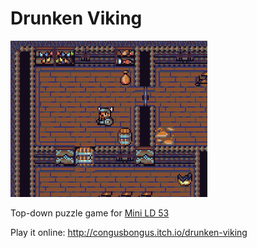 Drunken Viking
==============

![](https://raw.githubusercontent.com/cxong/DrunkenViking/master/logo.png)

Top-down puzzle game for [Mini LD 53](http://www.ludumdare.com/compo/minild-53/?action=preview&uid=33168)

Play it online: http://congusbongus.itch.io/drunken-viking